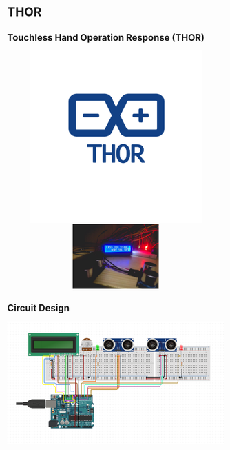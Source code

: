 # THOR
## Touchless Hand Operation Response (THOR)
<p align="center">
  <img width="400" src="/images/logo.png"> <img width="200" src="/images/thor.jpg">
</p>

## Circuit Design

<p align="center">
  <img width="600" src="/images/circuit.png">
</p>
